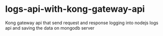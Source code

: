 # logs-api-with-kong-gateway-api
Kong gateway api that send request and response logging into nodejs logs api and saving the data on mongodb server
